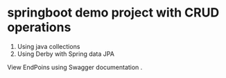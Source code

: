 # springboot demo project with CRUD operations
1. Using java collections
2. Using Derby with Spring data  JPA

View EndPoins using Swagger documentation .
